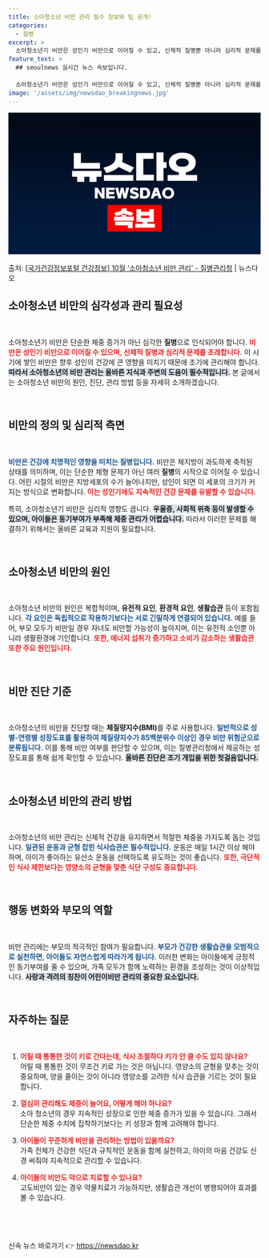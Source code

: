 ```yaml
---
title: 소아청소년 비만 관리 필수 정보와 팁 공개!
categories:
  - 질병
excerpt: >
  소아청소년기 비만은 성인기 비만으로 이어질 수 있고, 신체적 질병뿐 아니라 심리적 문제를 동반하기도 합니다.…
feature_text: >
  ## seoulnews 실시간 뉴스 속보입니다.

  소아청소년기 비만은 성인기 비만으로 이어질 수 있고, 신체적 질병뿐 아니라 심리적 문제를 동반하기도 합니다.…
image: '/assets/img/newsdao_breakingnews.jpg'
---
```


![뉴스다오 속보](/assets/img/newsdao_breakingnews.jpg)

<p>출처: <a href="https://newsdao.kr/2139" rel="dofollow">[국가건강정보포털 건강정보] 10월 ‘소아청소년 비만 관리’ - 질병관리청</a> | 뉴스다오</p>

<h2 data-ke-size="size26">소아청소년 비만의 심각성과 관리 필요성</h2>

<p data-ke-size="size16">&nbsp;</p>

소아청소년기 비만은 단순한 체중 증가가 아닌 심각한 <b>질병</b>으로 인식되어야 합니다. <b><span style="color: #ee2323;">비만은 성인기 비만으로 이어질 수 있으며, 신체적 질병과 심리적 문제를 초래합니다.</span></b> 이 시기에 쌓인 비만은 향후 성인의 건강에 큰 영향을 미치기 때문에 조기에 관리해야 합니다. <b><span style="background-color: #21538527;">따라서 소아청소년의 비만 관리는 올바른 지식과 주변의 도움이 필수적입니다.</span></b> 본 글에서는 소아청소년 비만의 원인, 진단, 관리 방법 등을 자세히 소개하겠습니다.

<p data-ke-size="size16">&nbsp;</p>

<h2 data-ke-size="size26">비만의 정의 및 심리적 측면</h2>

<p data-ke-size="size16">&nbsp;</p>

<b><span style="color: #1a5490;">비만은 건강에 치명적인 영향을 미치는 질병입니다.</span></b> 비만은 체지방이 과도하게 축적된 상태를 의미하며, 이는 단순한 체형 문제가 아닌 여러 <b>질병</b>의 시작으로 이어질 수 있습니다. 어린 시절의 비만은 지방세포의 수가 늘어나지만, 성인이 되면 이 세포의 크기가 커지는 방식으로 변화합니다. <b><span style="color: #ee2323;">이는 성인기에도 지속적인 건강 문제를 유발할 수 있습니다.</span></b>

특히, 소아청소년기 비만은 심리적 영향도 큽니다. <b><span style="background-color: #21538527;">우울증, 사회적 위축 등이 발생할 수 있으며, 아이들은 동기부여가 부족해 체중 관리가 어렵습니다.</span></b> 따라서 이러한 문제를 해결하기 위해서는 올바른 교육과 지원이 필요합니다.

<p data-ke-size="size16">&nbsp;</p>

<h2 data-ke-size="size26">소아청소년 비만의 원인</h2>

<p data-ke-size="size16">&nbsp;</p>

소아청소년 비만의 원인은 복합적이며, <b>유전적 요인</b>, <b>환경적 요인</b>, <b>생활습관</b> 등이 포함됩니다. <b><span style="color: #1a5490;">각 요인은 독립적으로 작용하기보다는 서로 긴밀하게 연결되어 있습니다.</span></b> 예를 들어, 부모 모두가 비만일 경우 자녀도 비만할 가능성이 높아지며, 이는 유전적 소인뿐 아니라 생활환경에 기인합니다. <b><span style="color: #ee2323;">또한, 에너지 섭취가 증가하고 소비가 감소하는 생활습관 또한 주요 원인입니다.</span></b>

<p data-ke-size="size16">&nbsp;</p>

<h2 data-ke-size="size26">비만 진단 기준</h2>

<p data-ke-size="size16">&nbsp;</p>

소아청소년의 비만을 진단할 때는 <b>체질량지수(BMI)</b>를 주로 사용합니다. <b><span style="color: #1a5490;">일반적으로 성별-연령별 성장도표를 활용하여 체질량지수가 85백분위수 이상인 경우 비만 위험군으로 분류됩니다.</span></b> 이를 통해 비만 여부를 판단할 수 있으며, 이는 질병관리청에서 제공하는 성장도표를 통해 쉽게 확인할 수 있습니다. <b><span style="background-color: #21538527;">올바른 진단은 조기 개입을 위한 첫걸음입니다.</span></b>

<p data-ke-size="size16">&nbsp;</p>

<h2 data-ke-size="size26">소아청소년 비만의 관리 방법</h2>

<p data-ke-size="size16">&nbsp;</p>

소아청소년의 비만 관리는 신체적 건강을 유지하면서 적절한 체중을 가지도록 돕는 것입니다. <b><span style="color: #1a5490;">일관된 운동과 균형 잡힌 식사습관은 필수적입니다.</span></b> 운동은 매일 1시간 이상 해야 하며, 아이가 좋아하는 유산소 운동을 선택하도록 유도하는 것이 좋습니다. <b><span style="color: #ee2323;">또한, 극단적인 식사 제한보다는 영양소의 균형을 맞춘 식단 구성도 중요합니다.</span></b>

<p data-ke-size="size16">&nbsp;</p>

<h2 data-ke-size="size26">행동 변화와 부모의 역할</h2>

<p data-ke-size="size16">&nbsp;</p>

비만 관리에는 부모의 적극적인 참여가 필요합니다. <b><span style="color: #1a5490;">부모가 건강한 생활습관을 모범적으로 실천하면, 아이들도 자연스럽게 따라가게 됩니다.</span></b> 이러한 변화는 아이들에게 긍정적인 동기부여를 줄 수 있으며, 가족 모두가 함께 노력하는 환경을 조성하는 것이 이상적입니다. <b><span style="background-color: #21538527;">사랑과 격려의 칭찬이 어린이비만 관리의 중요한 요소입니다.</span></b>

<p data-ke-size="size16">&nbsp;</p>

<h2 data-ke-size="size26">자주하는 질문</h2>

<p data-ke-size="size16">&nbsp;</p>

1. <b><span style="color: #ee2323;">어릴 때 통통한 것이 키로 간다는데, 식사 조절하다 키가 안 클 수도 있지 않나요?</span></b>  
어릴 때 통통한 것이 무조건 키로 가는 것은 아닙니다. 영양소의 균형을 맞추는 것이 중요하며, 양을 줄이는 것이 아니라 영양소를 고려한 식사 습관을 기르는 것이 필요합니다. 

2. <b><span style="color: #ee2323;">열심히 관리해도 체중이 늘어요, 어떻게 해야 하나요?</span></b>  
소아 청소년의 경우 지속적인 성장으로 인한 체중 증가가 있을 수 있습니다. 그래서 단순한 체중 수치에 집착하기보다는 키 성장과 함께 고려해야 합니다.

3. <b><span style="color: #ee2323;">아이들이 꾸준하게 비만을 관리하는 방법이 있을까요?</span></b>  
가족 전체가 건강한 식단과 규칙적인 운동을 함께 실천하고, 아이의 마음 건강도 신경 써줘야 지속적으로 관리할 수 있습니다.

4. <b><span style="color: #ee2323;">아이들의 비만도 약으로 치료할 수 있나요?</span></b>  
고도비만이 있는 경우 약물치료가 가능하지만, 생활습관 개선이 병행되어야 효과를 볼 수 있습니다.

<p data-ke-size="size16">&nbsp;</p>

<p data-ke-size="size16">&nbsp;</p> 

신속 뉴스 바로가기 👉 <a href="https://newsdao.kr" rel="dofollow">https://newsdao.kr</a>


